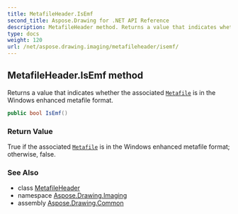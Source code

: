 ```yaml
---
title: MetafileHeader.IsEmf
second_title: Aspose.Drawing for .NET API Reference
description: MetafileHeader method. Returns a value that indicates whether the associated Metafile is in the Windows enhanced metafile format
type: docs
weight: 120
url: /net/aspose.drawing.imaging/metafileheader/isemf/
---
```

## MetafileHeader.IsEmf method

Returns a value that indicates whether the associated [`Metafile`](../../metafile/) is in the Windows enhanced metafile format.

```csharp
public bool IsEmf()
```

### Return Value

True if the associated [`Metafile`](../../metafile/) is in the Windows enhanced metafile format; otherwise, false.

### See Also

* class [MetafileHeader](../)
* namespace [Aspose.Drawing.Imaging](../../metafileheader/)
* assembly [Aspose.Drawing.Common](../../../)



